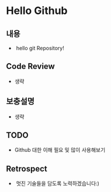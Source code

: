 # Hello Github 

## 내용

-  hello git Repository!

## Code Review
- 생략

## 보충설명
- 생략

## TODO

- Github 대한 이해 필요 및 많이 사용해보기
 
## Retrospect

-  멋진 기술들을 담도록 노력하겠습니다:)

